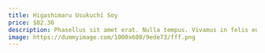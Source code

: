 ```yaml
---
title: Higashimaru Usukuchi Soy
price: $82.36
description: Phasellus sit amet erat. Nulla tempus. Vivamus in felis eu sapien cursus vestibulum.
image: https://dummyimage.com/1000x600/9ede73/fff.png
---
```

